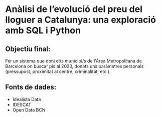 # Anàlisi de l’evolució del preu del lloguer a Catalunya: una exploració amb SQL i Python

## Objectiu final: 
Fer un sistema que doni el/s municipi/s de l'Àrea Metropolitana de Barcelona on buscar pis al 2023, donats uns paràmetres personals (pressupost, proximitat al centre, criminalitat, etc.).


## Fonts de dades:
- Idealista Data
- IDESCAT
- Open Data BCN
